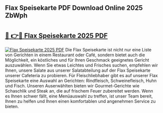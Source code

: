 ## Flax Speisekarte PDF Download Online 2025 ZbWph

# <h2><a href="http://gc6jc9.nevu.top/?p=Flax+Speisekarte">🔗 👉🔴 Flax Speisekarte 2025 PDF</a></h2>

[![Flax Speisekarte 2025 PDF](https://i.imgur.com/dBaPXMq.png)](http://gc6jc9.nevu.top/?p=Flax+Speisekarte)
Die Flax Speisekarte ist nicht nur eine Liste von Gerichten in einem Restaurant oder Café, sondern bietet auch die Möglichkeit, ein köstliches und für Ihren Geschmack geeignetes Gericht auszuwählen. Wenn Sie etwas Leichtes und Frisches suchen, empfehlen wir Ihnen, unsere Salate aus unserer Salatabteilung auf der Flax Speisekarte unserer Cafeteria zu probieren. Für Fleischliebhaber gibt es auf unserer Flax Speisekarte eine Auswahl an Gerichten: Rindfleisch, Schweinefleisch, Huhn und Fisch. Unseren Auserwählten bieten wir Gourmet-Gerichte wie Schaschlik und Steak an, die auf frischem Feuer zubereitet werden. Wenn es Ihnen schwer fällt, eine Menüauswahl zu treffen, ist unser Team bereit, Ihnen zu helfen und Ihnen einen komfortablen und angenehmen Service zu bieten.
